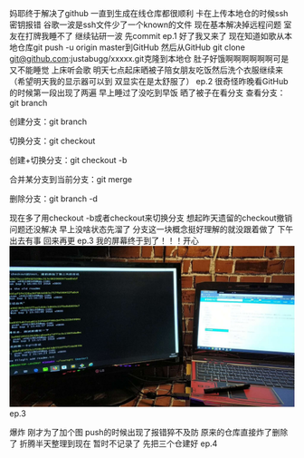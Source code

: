 妈耶终于解决了github 一直到生成在线仓库都很顺利 卡在上传本地仓的时候ssh密钥报错 谷歌一波是ssh文件少了一个known的文件  现在基本解决掉远程问题 室友在打牌我睡不了 继续钻研一波 先commit   ep.1
 好了我又来了 现在知道如歌从本地仓库git push -u origin master到GitHub 然后从GitHub git clone git@github.com:justabugg/xxxxx.git克隆到本地仓 肚子好饿啊啊啊啊啊啊可是又不能睡觉 上床听会歌 明天七点起床晒被子陪女朋友吃饭然后洗个衣服继续来（希望明天我的显示器可以到 双显实在是太舒服了）     ep.2
 很奇怪昨晚看GitHub的时候第一段出现了两遍  早上睡过了没吃到早饭 晒了被子在看分支
  查看分支：git branch

创建分支：git branch <name>

切换分支：git checkout <name>

创建+切换分支：git checkout -b <name>

合并某分支到当前分支：git merge <name>

删除分支：git branch -d <name>

现在多了用checkout -b或者checkout来切换分支  想起昨天遗留的checkout撤销问题还没解决 早上没啥状态先溜了 分支这一块概念挺好理解的就没跟着做了 下午出去有事 回来再更  ep.3
我的屏幕终于到了！！！开心![image](https://github.com/justabugg/test/blob/master/mmexport1536057388231.jpg)  ep.3

爆炸  刚才为了加个图 push的时候出现了报错猝不及防 原来的仓库直接炸了删除了 折腾半天整理到现在 暂时不记录了 先把三个仓建好        ep.4